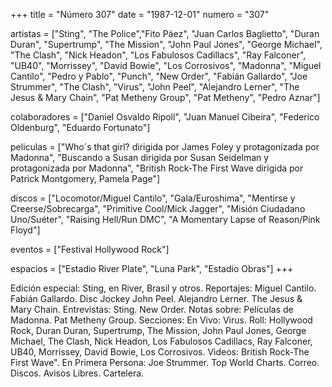 +++
title = "Número 307"
date = "1987-12-01"
numero = "307"

artistas = ["Sting", "The Police","Fito Páez", "Juan Carlos Baglietto", "Duran Duran", "Supertrump", "The Mission", "John Paul Jones", "George Michael", "The Clash", "Nick Headon", "Los Fabulosos Cadillacs", "Ray Falconer", "UB40", "Morrissey", "David Bowie", "Los Corrosivos", "Madonna", "Miguel Cantilo", "Pedro y Pablo", "Punch", "New Order", "Fabián Gallardo", "Joe Strummer", "The Clash", "Virus", "John Peel", "Alejandro Lerner", "The Jesus & Mary Chain", "Pat Metheny Group", "Pat Metheny", "Pedro Aznar"]

colaboradores = ["Daniel Osvaldo Ripoll", "Juan Manuel Cibeira", "Federico Oldenburg", "Eduardo Fortunato"]

peliculas = ["Who´s that girl? dirigida por James Foley y protagonizada por Madonna", "Buscando a Susan dirigida por Susan Seidelman y protagonizada por Madonna", "British Rock-The First Wave dirigida por  Patrick Montgomery, Pamela Page"]

discos = ["Locomotor/Miguel Cantilo", "Gala/Euroshima", "Mentirse y Creerse/Sobrecarga", "Primitive Cool/Mick Jagger", "Misión Ciudadano Uno/Suéter", "Raising Hell/Run DMC", "A Momentary Lapse of Reason/Pink Floyd"]

eventos = ["Festival Hollywood Rock"]

espacios = ["Estadio River Plate", "Luna Park", "Estadio Obras"]
+++

Edición especial: 
Sting, en River, Brasil y otros. 
Reportajes:
Miguel Cantilo. Fabián Gallardo. Disc Jockey John Peel. Alejandro Lerner. The Jesus & Mary Chain.
Entrevistas:
Sting. New Order.
Notas sobre:
Películas de Madonna.
Pat Metheny Group. 
Secciones:
En Vivo: Virus.
Roll: Hollywood Rock, Duran Duran, Supertrump, The Mission, John Paul Jones, George Michael, The Clash, Nick Headon, Los Fabulosos Cadillacs, Ray Falconer, UB40, Morrissey, David Bowie, Los Corrosivos. 
Videos: British Rock-The First Wave".
En Primera Persona: Joe Strummer. 
Top World Charts. Correo. Discos. Avisos Libres. Cartelera. 
